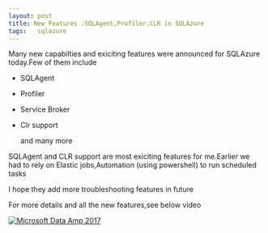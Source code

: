 ```yaml
---
layout: post
title: New Features :SQLAgent,Profiler,CLR in SQLAzure
tags:   sqlazure
---
```


Many new capabilties and exiciting features  were announced  for  SQLAzure today.Few of them include  
- SQLAgent  
- Profiler  
- Service Broker   
- Clr support

   and many more
   
SQLAgent and CLR support are most exiciting features for me.Earlier we had to rely on Elastic jobs,Automation (using powershell) to run scheduled 
tasks

I hope they add more troubleshooting features in future

For more details and all the new features,see below video  

[![Microsoft Data Amp 2017](https://img.youtube.com/vi/0uT46lpjeQE/0.jpg)](http://www.youtube.com/watch?v=0uT46lpjeQE)
